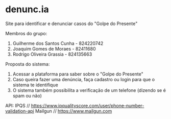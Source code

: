 # denunc.ia
Site para identificar e denunciar casos do "Golpe do Presente"

Membros do grupo:
1. Guilherme dos Santos Cunha - 824220742
2. Joaquim Gomes de Moraes - 82411680
3. Rodrigo Oliveira Grassia - 824135663

Proposta do sistema:
1. Acessar a plataforma para saber sobre o "Golpe do Presente"
2. Caso queira fazer uma denúncia, faça cadastro ou login para que o sistema te identifique
3. O sistema também possibilita a verificação de um telefone (dizendo se é spam ou não)

API:
IPQS // https://www.ipqualityscore.com/user/phone-number-validation-api
Mailgun // https://www.mailgun.com
